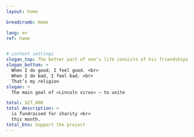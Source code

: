 ```yaml
---
layout: home

breadcrumb: Home

lang: en
ref: home


# content settings
slogan_top: The better part of one’s life consists of his friendships
slogan_bottom: >
  When I do good, I feel good. <br>
  When I do bad, I feel bad. <br>
  That’s my religion
slogan: >
  The main goal of «Lincoln virus» — to unite

total: $27,000
total_description: >
  is fundraised for charity <br>
  this month.
total_btn: Support the project
---
```




